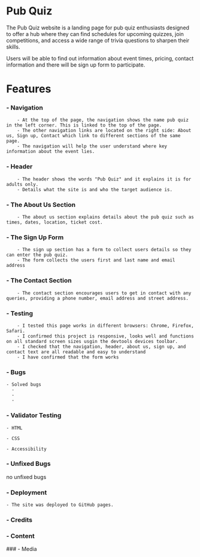 # Pub Quiz

The Pub Quiz website is a landing page for pub quiz enthusiasts designed to offer a hub where they can find schedules for upcoming quizzes, join competitions, and access a wide range of trivia questions to sharpen their skills. 

Users will be able to find out information about event times, pricing, contact information and there will be sign up form to participate.

# Features

### - Navigation
        - At the top of the page, the navigation shows the name pub quiz in the left corner. This is linked to the top of the page.
        - The other navigation links are located on the right side: About us, Sign up, Contact which link to different sections of the same page.
        - The navigation will help the user understand where key information about the event lies.


### - Header
        - The header shows the words "Pub Quiz" and it explains it is for adults only.
        - Details what the site is and who the target audience is.


### - The About Us Section

        - The about us section explains details about the pub quiz such as times, dates, location, ticket cost.



### - The Sign Up Form
        - The sign up section has a form to collect users details so they can enter the pub quiz.
        - The form collects the users first and last name and email address



### - The Contact Section
        - The contact section encourages users to get in contact with any queries, providing a phone number, email address and street address.



### - Testing
        - I tested this page works in different browsers: Chrome, Firefox, Safari.
        - I confirmed this project is responsive, looks well and functions on all standard screen sizes usgin the devtools devices toolbar.
        - I checked that the navigation, header, about us, sign up, and contact text are all readable and easy to understand
        - I have confirmed that the form works


### - Bugs
    - Solved bugs
      -
      -
      -

### - Validator Testing
    - HTML

    - CSS

    - Accessibility

### - Unfixed Bugs
no unfixed bugs


### - Deployment
    - The site was deployed to GitHub pages.


### - Credits

### - Content

### - Media



